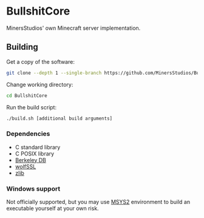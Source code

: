 # BullshitCore

MinersStudios' own Minecraft server implementation.

## Building

Get a copy of the software:

```sh
git clone --depth 1 --single-branch https://github.com/MinersStudios/BullshitCore.git
```

Change working directory:

```sh
cd BullshitCore
```

Run the build script:

```sh
./build.sh [additional build arguments]
```

### Dependencies

- C standard library
- C POSIX library
- [Berkeley DB](https://www.oracle.com/database/technologies/related/berkeleydb.html)
- [wolfSSL](https://www.wolfssl.com)
- [zlib](https://www.zlib.net)

### Windows support

Not officially supported, but you may use [MSYS2](https://www.msys2.org)
environment to build an executable yourself at your own risk.
